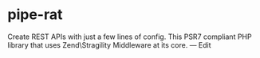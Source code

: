 # pipe-rat
Create REST APIs with just a few lines of config. This PSR7 compliant PHP library that uses Zend\Stragility Middleware at its core. — Edit
